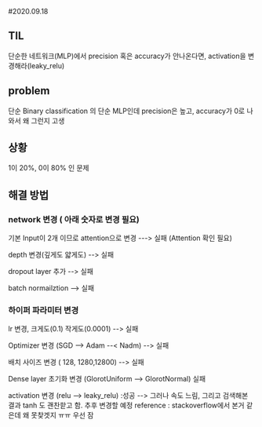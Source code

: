 #2020.09.18
## TIL
단순한 네트워크(MLP)에서 precision 혹은 accuracy가 안나온다면, activation을 변경해라(leaky_relu)
## problem
단순 Binary classification 의 단순 MLP인데 precision은 높고, accuracy가 0로 나와서 왜 그런지 고생
## 상황
1이 20%, 0이 80% 인 문제
## 해결 방법
### network 변경   ( 아래 숫자로 변경 필요)
기본 Input이 2개 이므로 attention으로 변경 ---> 실패 (Attention 확인 필요)

depth 변경(깊게도 얇게도) --> 실패

dropout layer 추가 --> 실패

batch normailztion --> 실패

### 하이퍼 파라미터 변경
lr 변경, 크게도(0.1) 작게도(0.0001) --> 실패

Optimizer 변경 (SGD --> Adam --< Nadm) --> 실패

배치 사이즈 변경 ( 128, 1280,12800) --> 실패

Dense layer 초기화 변경 (GlorotUniform --> GlorotNormal) 실패

activation 변경 (relu --> leaky_relu) :성공
--> 그러나 속도 느림, 그리고 검색해본 결과 tanh 도 괜찬핟고 함. 추후 변경할 예정
reference : stackoverflow에서 본거 같은데 왜 못찾겟지 ㅠㅠ 우선 잠
